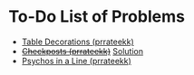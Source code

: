 <html>
<body>
<h1>To-Do List of Problems   </h1>
<ul>
<li><a href = 'http://codeforces.com/problemset/problem/478/C'>Table Decorations (prrateekk)</a></li>
<li><del><a href = 'http://codeforces.com/problemset/problem/427/C'>Checkposts (prrateekk)</a></del> <a href = 'http://codeforces.com/contest/427/submission/20646525'>Solution<a/></li>
<li><a href = 'http://codeforces.com/problemset/problem/319/B'>Psychos in a Line (prrateekk)</a></li>
</ul>
</body>
</html>
